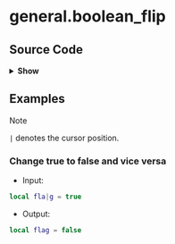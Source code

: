 # general.boolean_flip

## Source Code

<details>
<summary><strong>Show</strong></summary>

```lua
return {
  input = {
    type = "strings",
    pattern = { "true", "false" },
    lookahead = true,
  },
  replacement = function(ctx)
    local mapping = {
      ["true"] = "false",
      ["false"] = "true",
    }

    return mapping[ctx.original_text[1]]
  end,
  description = "Change true to false and vice versa",
  example = {
    input = "local fla|g = true",
    output = "local flag = false",
  },
}
```

</details>

## Examples

> [!NOTE]
> `|` denotes the cursor position.

### Change true to false and vice versa



- Input:

```lua
local fla|g = true
```

- Output:

```lua
local flag = false
```